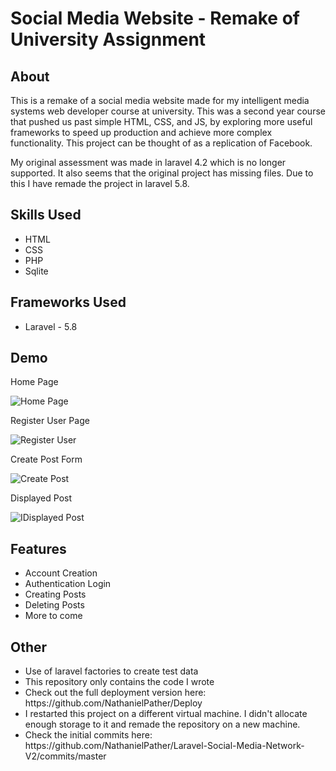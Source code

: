 <h1>Social Media Website - Remake of University Assignment</h1>

<h2>About</h2>
This is a remake of a social media website made for my intelligent media systems web developer course at university. This was a second year course that pushed us past simple HTML, CSS, and JS, by exploring more useful frameworks to speed up production and achieve more complex functionality. This project can be thought of as a replication of Facebook.


My original assessment was made in laravel 4.2 which is no longer supported. It also seems that the original project has missing files. Due to this I have remade the project in laravel 5.8.

<h2>Skills Used</h2>
<ul>
  <li>HTML</li>
  <li>CSS</li>
  <li>PHP</li>
  <li>Sqlite</li>
</ul>

<h2>Frameworks Used</h2>
<ul>
  <li>Laravel - 5.8</li>
</ul>

<h2>Demo</h2>

  Home Page
  <br>
  
  ![Home Page](https://i.imgur.com/wSXSv5h.png)
  
  Register User Page
    <br>
  
  ![Register User](https://i.imgur.com/GS055EG.png)
  
  Create Post Form
    <br>
  
  ![Create Post](https://i.imgur.com/LgYQi6l.png)
  
  Displayed Post
    <br>
  
  ![IDisplayed Post](https://i.imgur.com/J74XzDR.png)

<h2>Features</h2>
<ul>
  <li>Account Creation</li>
  <li>Authentication Login</li>
  <li>Creating Posts</li>
  <li>Deleting Posts</li>
  <li>More to come</li>
</ul>

<h2>Other</h2>
<ul>
  <li>Use of laravel factories to create test data</li>
  <li>This repository only contains the code I wrote</li>
  <li>Check out the full deployment version here: https://github.com/NathanielPather/Deploy</li>
  <li>I restarted this project on a different virtual machine. I didn't allocate enough storage to it and remade the repository on a new machine.</li>
  <li>Check the initial commits here: https://github.com/NathanielPather/Laravel-Social-Media-Network-V2/commits/master</li>
</ul>
